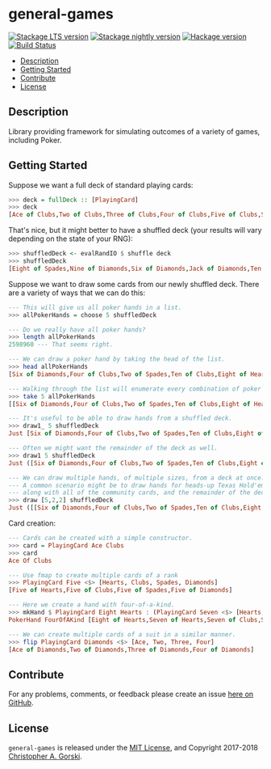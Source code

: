 general-games
=============

[![Stackage LTS version](https://www.stackage.org/package/general-games/badge/lts)](https://www.stackage.org/package/general-games) [![Stackage nightly version](https://www.stackage.org/package/general-games/badge/nightly)](https://www.stackage.org/package/general-games) [![Hackage version](https://img.shields.io/hackage/v/general-games.svg?label=Hackage)](https://hackage.haskell.org/package/general-games) [![Build Status](https://travis-ci.org/cgorski/general-games.svg?branch=master)](https://travis-ci.org/cgorski/general-games)

* [Description](#description)
* [Getting Started](#getting-started)
* [Contribute](#contribute)
* [License](#license)

## Description

Library providing framework for simulating outcomes of a variety of games, including Poker.

## Getting Started
Suppose we want a full deck of standard playing cards:

```haskell
>>> deck = fullDeck :: [PlayingCard]
>>> deck
[Ace of Clubs,Two of Clubs,Three of Clubs,Four of Clubs,Five of Clubs,Six of Clubs,Seven of Clubs,Eight of Clubs,Nine of Clubs,Ten of Clubs,Jack of Clubs,Queen of Clubs,King of Clubs,Ace of Diamonds,Two of Diamonds,Three of Diamonds,Four of Diamonds,Five of Diamonds,Six of Diamonds,Seven of Diamonds,Eight of Diamonds,Nine of Diamonds,Ten of Diamonds,Jack of Diamonds,Queen of Diamonds,King of Diamonds,Ace of Hearts,Two of Hearts,Three of Hearts,Four of Hearts,Five of Hearts,Six of Hearts,Seven of Hearts,Eight of Hearts,Nine of Hearts,Ten of Hearts,Jack of Hearts,Queen of Hearts,King of Hearts,Ace of Spades,Two of Spades,Three of Spades,Four of Spades,Five of Spades,Six of Spades,Seven of Spades,Eight of Spades,Nine of Spades,Ten of Spades,Jack of Spades,Queen of Spades,King of Spades]
```

That's nice, but it might better to have a shuffled deck (your results will vary depending on the state of your RNG):

```haskell
>>> shuffledDeck <- evalRandIO $ shuffle deck
>>> shuffledDeck
[Eight of Spades,Nine of Diamonds,Six of Diamonds,Jack of Diamonds,Ten of Spades,Six of Spades,Seven of Hearts,Four of Hearts,Nine of Hearts,Two of Clubs,Ace of Spades,Queen of Diamonds,Ace of Hearts,Eight of Clubs,Four of Spades,Eight of Hearts,Two of Diamonds,Seven of Clubs,Queen of Spades,Ace of Diamonds,Six of Clubs,Ace of Clubs,Three of Diamonds,Five of Diamonds,Queen of Hearts,Four of Clubs,Five of Spades,Ten of Hearts,Five of Clubs,Three of Spades,Three of Hearts,Two of Spades,Jack of Hearts,Six of Hearts,Five of Hearts,Eight of Diamonds,Three of Clubs,Seven of Spades,Ten of Clubs,Ten of Diamonds,King of Hearts,Two of Hearts,King of Diamonds,Seven of Diamonds,Queen of Clubs,Four of Diamonds,Nine of Clubs,Jack of Spades,King of Clubs,Jack of Clubs,Nine of Spades,King of Spades]
```

Suppose we want to draw some cards from our newly shuffled deck. There are a variety of ways that we can do this:

```haskell
--- This will give us all poker hands in a list.
>>> allPokerHands = choose 5 shuffledDeck

--- Do we really have all poker hands?
>>> length allPokerHands
2598960 --- That seems right.

--- We can draw a poker hand by taking the head of the list.
>>> head allPokerHands
[Six of Diamonds,Four of Clubs,Two of Spades,Ten of Clubs,Eight of Hearts]

--- Walking through the list will enumerate every combination of poker hand.
>>> take 5 allPokerHands
[[Six of Diamonds,Four of Clubs,Two of Spades,Ten of Clubs,Eight of Hearts],[Six of Diamonds,Four of Clubs,Two of Spades,Ten of Clubs,Ace of Hearts],[Six of Diamonds,Four of Clubs,Two of Spades,Ten of Clubs,Queen of Spades],[Six of Diamonds,Four of Clubs,Two of Spades,Ten of Clubs,Eight of Diamonds],[Six of Diamonds,Four of Clubs,Two of Spades,Ten of Clubs,Nine of Clubs]]

--- It's useful to be able to draw hands from a shuffled deck.
>>> draw1_ 5 shuffledDeck
Just [Six of Diamonds,Four of Clubs,Two of Spades,Ten of Clubs,Eight of Hearts]

--- Often we might want the remainder of the deck as well.
>>> draw1 5 shuffledDeck
Just ([Six of Diamonds,Four of Clubs,Two of Spades,Ten of Clubs,Eight of Hearts],[Ace of Hearts,Queen of Spades,Eight of Diamonds,Nine of Clubs,King of Diamonds,Four of Diamonds,Jack of Hearts,King of Spades,Ten of Hearts,Two of Hearts,Ten of Spades,Seven of Hearts,Ten of Diamonds,Five of Clubs,Queen of Diamonds,Three of Hearts,Six of Hearts,Three of Diamonds,Eight of Clubs,Seven of Clubs,Queen of Clubs,Four of Hearts,Jack of Diamonds,Seven of Diamonds,Ace of Clubs,Nine of Spades,Four of Spades,Three of Clubs,Ace of Spades,Jack of Spades,Queen of Hearts,King of Clubs,Two of Clubs,King of Hearts,Ace of Diamonds,Nine of Hearts,Six of Clubs,Jack of Clubs,Seven of Spades,Eight of Spades,Six of Spades,Three of Spades,Five of Spades,Two of Diamonds,Five of Hearts,Five of Diamonds,Nine of Diamonds])

--- We can draw multiple hands, of multiple sizes, from a deck at once.
--- A common scenario might be to draw hands for heads-up Texas Hold'em
--- along with all of the community cards, and the remainder of the deck.
>>> draw [5,2,2] shuffledDeck
Just ([[Six of Diamonds,Four of Clubs,Two of Spades,Ten of Clubs,Eight of Hearts],[Ace of Hearts,Queen of Spades],[Eight of Diamonds,Nine of Clubs]],[King of Diamonds,Four of Diamonds,Jack of Hearts,King of Spades,Ten of Hearts,Two of Hearts,Ten of Spades,Seven of Hearts,Ten of Diamonds,Five of Clubs,Queen of Diamonds,Three of Hearts,Six of Hearts,Three of Diamonds,Eight of Clubs,Seven of Clubs,Queen of Clubs,Four of Hearts,Jack of Diamonds,Seven of Diamonds,Ace of Clubs,Nine of Spades,Four of Spades,Three of Clubs,Ace of Spades,Jack of Spades,Queen of Hearts,King of Clubs,Two of Clubs,King of Hearts,Ace of Diamonds,Nine of Hearts,Six of Clubs,Jack of Clubs,Seven of Spades,Eight of Spades,Six of Spades,Three of Spades,Five of Spades,Two of Diamonds,Five of Hearts,Five of Diamonds,Nine of Diamonds])
```

Card creation:

```haskell
--- Cards can be created with a simple constructor.
>>> card = PlayingCard Ace Clubs
>>> card
Ace Of Clubs

--- Use fmap to create multiple cards of a rank
>>> PlayingCard Five <$> [Hearts, Clubs, Spades, Diamonds]
[Five of Hearts,Five of Clubs,Five of Spades,Five of Diamonds]

--- Here we create a hand with four-of-a-kind.
>>> mkHand $ PlayingCard Eight Hearts : (PlayingCard Seven <$> [Hearts, Clubs, Spades, Diamonds])
PokerHand FourOfAKind [Eight of Hearts,Seven of Hearts,Seven of Clubs,Seven of Spades,Seven of Diamonds]

--- We can create multiple cards of a suit in a similar manner.
>>> flip PlayingCard Diamonds <$> [Ace, Two, Three, Four]
[Ace of Diamonds,Two of Diamonds,Three of Diamonds,Four of Diamonds]
```

## Contribute

For any problems, comments, or feedback please create an issue [here on GitHub](https://github.com/cgorski/general-games/issues).


## License

`general-games` is released under the [MIT License](https://opensource.org/licenses/MIT), and Copyright 2017-2018 [Christopher A. Gorski](https://www.cgorski.org/).

